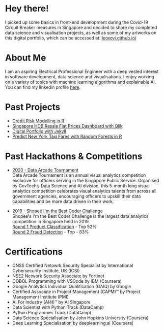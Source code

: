 # Hey there!
I picked up some basics in front-end development during the Covid-19 Circuit Breaker measures in Singapore and decided to share my completed data science and visualisation projects, as well as some of my artworks on this digital portfolio, which can be accessed at: <a href="https://leoxovi.github.io/">leoxovi.github.io/</a>


# About Me
I am an aspiring Electrical Professional Engineer with a deep vested interest in software development, data science and visualisations. I enjoy working on a variety of topics with machine learning algorithms and explainable AI. You can find my linkedin profile <a href="https://www.linkedin.com/in/garryfung/">here</a>.

# Past Projects
- [Credit Risk Modelling in R](NA)
- [Singapore HDB Resale Flat Prices Dashboard with Qlik](https://github.com/leoxovi/leoxovi.github.io/blob/gh-pages/media/HDB-Resale-Price-Dashboard.pdf)
- [Digital Portfolio with Jekyll](https://github.com/leoxovi/leoxovi.github.io)
- [Predict New York Taxi Fares with Random Forests in R](https://github.com/leoxovi/Predict-Taxi-Fares-with-Random-Forest)

# Past Hackathons & Competitions
- [2020 - Data Arcade Tournament](https://sites.google.com/dsaid.gov.sg/dat2020)<br>
Data Arcade Tournament is an annual visual analytics competition exclusive for officers serving in the Singapore Public Service. Organised by GovTech’s Data Science and AI division, this 5-month long visual analytics competition celebrates visual analytics talents from across all government agencies, encouraging officers to upskill their data capabilities and be more data driven in their work.

- [2019 - Shopee I'm the Best Coder Challenge](https://careers.shopee.sg/event-detail/220/)<br>
Shopee's I'm the Best Coder Challenge is the largest data analytics competition in Singapore held in 2019.<br>
[Round 1 Product Classification](https://www.kaggle.com/c/open-round1) - Top 52%<br>
[Round 2 Fraud Detection](https://www.kaggle.com/c/opn-rd2-acv) - Top - 83%

# Certifications
- CNSS Certified Netowrk Security Specialist by International Cybersecurity Institute, UK (ICSI)
- NSE2 Network Security Associate by Fortinet
- COBOL Programming with VSCode by IBM (Coursera)
- Google Analytics Individual Qualification (GAIQ) by Google
- Certified Associate in Project Management (CAPM)™ by Project Management Institute (PMI)
- AI For Industry (AI4I)™ by AI Singapore
- Data Scientist with Python Track (DataCamp)
- Python Programmer Track (DataCamp)
- Data Science Specialisation by John Hopkins University (Coursera)
- Deep Learning Specialisation by deeplearning.ai (Coursera)
